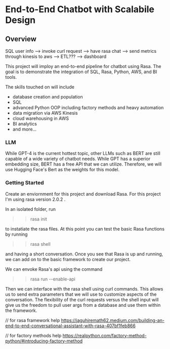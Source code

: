 # End-to-End Chatbot with Scalabile Design 

## Overview

SQL user info --> invoke curl request --> have rasa chat --> send metrics through kinesis to aws --> ETL??? --> dashboard 

This project will imploy an end-to-end pipeline for chatbot using Rasa. The goal is to demonstrate the integration of SQL, Rasa, Python, AWS, and BI tools. 

The skills touched on will include 
* database creation and population
* SQL
* advanced Python OOP including factory methods and heavy automation
* data migration via AWS Kinesis
* cloud warehousing in AWS
* BI analytics
* and more...


### LLM
While GPT-4 is the current hottest topic, other LLMs such as BERT are still capable of a wide variety of chatbot needs. While GPT has a superior embedding size, BERT has a free API that we can utilize. Therefore, we will use Hugging Face's Bert as the weights for this model.


### Getting Started

Create an enviornment for this project and download Rasa. For this project I'm using rasa version 2.0.2 . 

In an isolated folder, run 

>> rasa init

to instatiate the rasa files. At this point you can test the basic Rasa functions by running

>> rasa shell

and having a short conversation. Once you see that Rasa is up and running, we can add on to the basic framework to create our project. 



We can envoke Rasa's api using the command 
>> rasa run --enable-api

Then we can interface with the rasa shell using curl commands. This allows us to send extra parameters that we will use to customize aspects of the conversation. The flexibility of the curl requests versus the shell input will give us the freedom to pull user args from a database and use them within the framework.








// for rasa framework help
https://jaguhiremath62.medium.com/building-an-end-to-end-conversational-assistant-with-rasa-407bf1feb866


// for factory methods help
https://realpython.com/factory-method-python/#introducing-factory-method
